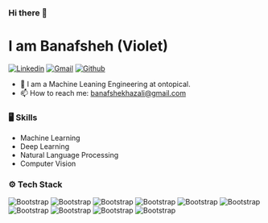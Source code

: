 ### Hi there 👋

# I am Banafsheh (Violet)

[![Linkedin](https://img.shields.io/badge/-LinkedIn-blue?style=flat&logo=Linkedin&logoColor=white)](https://www.linkedin.com/in/banafsheh-khazali/)
[![Gmail](https://img.shields.io/badge/-Gmail-c14438?style=flat&logo=Gmail&logoColor=white)](mailto:banafsheh.khazali@ucalgary.ca)
[![Github](https://img.shields.io/github/followers/hejazizo?label=Follow&style=social)](https://github.com/banafshehkh)

- 🌱 I am a Machine Leaning Engineering at ontopical. 
- 📫 How to reach me: banafshekhazali@gmail.com


### 🖥 Skills

- Machine Learning
- Deep Learning
- Natural Language Processing
- Computer Vision
### ⚙️ Tech Stack

 ![Bootstrap](https://img.shields.io/badge/-Docker-05122A?style=flat-square&logo=Docker&color=353535) ![Bootstrap](https://img.shields.io/badge/-TensorFlow-05122A?style=flat-square&logo=TensorFlow&color=353535) ![Bootstrap](https://img.shields.io/badge/-PyTorch-05122A?style=flat-square&logo=PyTorch&color=353535) ![Bootstrap](https://img.shields.io/badge/-Scikit%20Learn-05122A?style=flat-square&logo=Scikit-Learn&color=353535) ![Bootstrap](https://img.shields.io/badge/-MySQL-05122A?style=flat-square&logo=MySQL&color=353535) ![Bootstrap](https://img.shields.io/badge/-Pandas-05122A?style=flat-square&logo=Pandas&color=353535) ![Bootstrap](https://img.shields.io/badge/-Numpy-05122A?style=flat-square&logo=Numpy&color=353535) ![Bootstrap](https://img.shields.io/badge/-Matplotlib-05122A?style=flat-square&logo=Matplotlib&color=353535) ![Bootstrap](https://img.shields.io/badge/-Flask-05122A?style=flat-square&logo=Flask&color=353535) ![Bootstrap](https://img.shields.io/badge/-Visual%20Studio%20Code-05122A?style=flat-square&logo=Visual-Studio-Code&color=353535)



